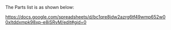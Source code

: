 The Parts list is as shown below:

https://docs.google.com/spreadsheets/d/bc1qre8jdw2azrg6tf49wmp652w00xltddxmpk98xp-e8iSRvM/edit#gid=0
